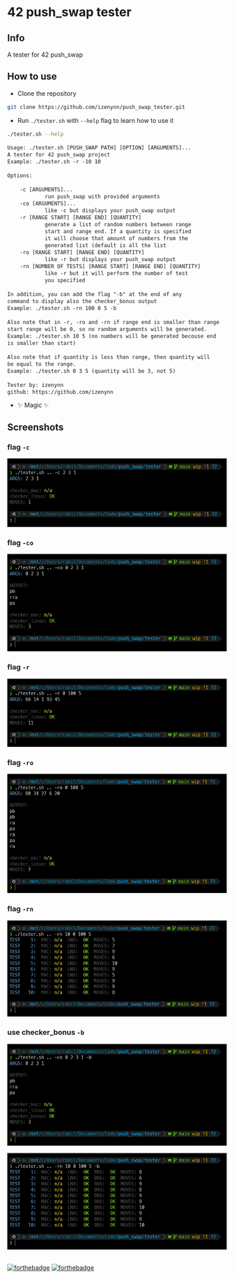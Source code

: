 # 42 push_swap tester

## Info

A tester for 42 push_swap

## How to use

- Clone the repository

```sh
git clone https://github.com/izenynn/push_swap_tester.git
```

- Run `./tester.sh` with `--help` flag to learn how to use it

```sh
./tester.sh --help
```
```
Usage: ./tester.sh [PUSH_SWAP PATH] [OPTION] [ARGUMENTS]...
A tester for 42 push_swap project
Example: ./tester.sh -r -10 10

Options:

    -c [ARGUMENTS]...
            run push_swap with provided arguments
    -co [ARGUMENTS]...
            like -c but displays your push_swap output
    -r [RANGE START] [RANGE END] [QUANTITY]
            generate a list of random numbers between range
            start and range end. If a quantity is specified
            it will choose that amount of numbers from the
            generated list (default is all the list
    -ro [RANGE START] [RANGE END] [QUANTITY]
            like -r but displays your push_swap output
    -rn [NUMBER OF TESTS] [RANGE START] [RANGE END] [QUANTITY]
            like -r but it will perform the number of test
            you specified

In addition, you can add the flag "-b" at the end of any
command to display also the checker_bonus output
Example: ./tester.sh -rn 100 0 5 -b

Also note that in -r, -ro and -rn if range end is smaller than range
start range will be 0, so no random arguments will be generated.
Example: ./tester.sh 10 5 (no numbers will be generated becouse end
is smaller than start)

Also note that if quantity is less than range, then quantity will
be equal to the range.
Example: ./tester.sh 0 3 5 (quantity will be 3, not 5)

Tester by: izenynn
github: https://github.com/izenynn
```

- ✨ Magic ✨

## Screenshots

### flag `-c`

![screenshot c flag](screenshots/flag_c.png)

### flag `-co`

![screenshot co flag](screenshots/flag_co.png)

### flag `-r`

![screenshot r flag](screenshots/flag_r.png)

### flag `-ro`

![screenshot ro flag](screenshots/flag_ro.png)

### flag `-rn`

![screenshot rn flag](screenshots/flag_rn.png)

### use checker_bonus `-b`

![screenshot checker bonus](screenshots/chk_bns_1.png)

![screenshot checker bonus](screenshots/chk_bns_2.png)

##

[![forthebadge](https://forthebadge.com/images/badges/made-with-crayons.svg)](https://forthebadge.com)
[![forthebadge](https://forthebadge.com/images/badges/built-with-love.svg)](https://forthebadge.com)
